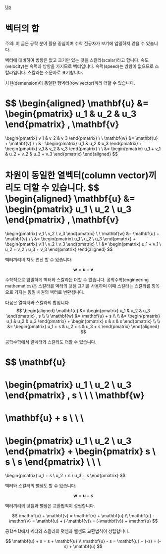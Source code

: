 [Up](index.md)

# 벡터의 합

주의: 이 글은 공학 분야 활용 중심이며 수학 전공자가 보기에 엄밀하지 않을 수 있습니다.

벡터에 대비하여 방향은 없고 크기만 있는 것을 스칼라(scalar)라고 합니다. 속도(velocity)는 속력과 방향을 가지므로 벡터입니다. 속력(speed)는 방향이 없으므로 스칼라입니다. 스칼라는 소문자로 표기합니다.

차원(demension)이 동일한 행벡터(row vector)끼리 더할 수 있습니다.

$$
\begin{aligned}
\mathbf{u}
&=
\begin{pmatrix}
  u_1 &
  u_2 &
  u_3
\end{pmatrix}
,
\mathbf{v}
=
\begin{pmatrix}
  v_1 &
  v_2 &
  v_3
\end{pmatrix}
\\
\\
\mathbf{w}
&=
\mathbf{u} + \mathbf{v}
\\
\\
&=
\begin{pmatrix}
  u_1 &
  u_2 &
  u_3
\end{pmatrix}
+
\begin{pmatrix}
  v_1 &
  v_2 &
  v_3
\end{pmatrix}
\\
\\
&=
\begin{pmatrix}
  u_1 + v_1 &
  u_2 + v_2 &
  u_3 + v_3
\end{pmatrix}
\end{aligned}
$$

차원이 동일한 열벡터(column vector)끼리도 더할 수 있습니다.
$$
\begin{aligned}
\mathbf{u}
&=
\begin{pmatrix}
  u_1 \\
  u_2 \\
  u_3
\end{pmatrix}
,
\mathbf{v}
=
\begin{pmatrix}
  v_1 \\
  v_2 \\
  v_3
\end{pmatrix}
\\
\\
\mathbf{w}
&=
\mathbf{u} + \mathbf{v}
\\
\\
&=
\begin{pmatrix}
  u_1 \\
  u_2 \\
  u_3
\end{pmatrix}
+
\begin{pmatrix}
  v_1 \\
  v_2 \\
  v_3
\end{pmatrix}
\\
\\
&=
\begin{pmatrix}
  u_1 + v_1 \\
  u_2 + v_2 \\
  u_3 + v_3
\end{pmatrix}
\end{aligned}
$$

벡터끼리의 차도 연산 할 수 있습니다.

$$
\mathbf{w} = \mathbf{u} - \mathbf{v}
$$

수학적으로 엄밀하게 벡터와 스칼라는 더할 수 없습니다. 공학수학(engineering mathematics)은 스칼라를 벡터의 덧셈 표기를 사용하며 이때 스칼라는 스칼라를 항목으로 가지는 동일 차원의 벡터로 변환됩니다.

다음은 열벡터와 스칼라의 합입니다.
$$
\begin{aligned}
\mathbf{u}
&=
\begin{pmatrix}
  u_1 &
  u_2 &
  u_3
\end{pmatrix}
,
s
\\
\\
\mathbf{w}
&=
\mathbf{u} + s
\\
\\
&=
\begin{pmatrix}
  u_1 &
  u_2 &
  u_3
\end{pmatrix}
+
\begin{pmatrix}
  s &
  s &
  s
\end{pmatrix}
\\
\\
&=
\begin{pmatrix}
  u_1 + s &
  u_2 + s &
  u_3 + s
\end{pmatrix}
\end{aligned}
$$

공학수학에서 열벡터와 스칼라도 더할 수 있습니다.

$$
\mathbf{u}
=
\begin{pmatrix}
  u_1 \\
  u_2 \\
  u_3
\end{pmatrix}
,
s
\\
\\
\\
\mathbf{w}
=
\mathbf{u} + s
\\
\\
\\
=
\begin{pmatrix}
  u_1 \\
  u_2 \\
  u_3
\end{pmatrix}
+
\begin{pmatrix}
  s \\
  s \\
  s
\end{pmatrix}
\\
\\
\\
=
\begin{pmatrix}
  u_1 + s \\
  u_2 + s \\
  u_3 + s
\end{pmatrix}
$$

벡터와 스칼라의 뺄셈도 할 수 있습니다.

$$
\mathbf{w} = \mathbf{u} - s
$$

벡터끼리의 덧셈과 뺄셈은 교환법칙이 성립합니다.

$$
\mathbf{u} + \mathbf{v} = \mathbf{v} + \mathbf{u}
\\
\mathbf{u} - \mathbf{v} = \mathbf{u} + (-\mathbf{v}) = (-\mathbf{v}) + \mathbf{u}
$$

공학수학에서 벡터와 스칼라의 덧셈과 뺄셈도 교환법칙이 성립합니다.

$$
\mathbf{u} + s = s + \mathbf{u}
\\
\mathbf{u} - s = \mathbf{u} + (-s) = (-s) + \mathbf{u}
$$


